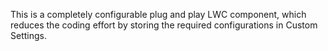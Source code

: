 This is a completely configurable plug and play LWC component, which reduces the coding effort by storing the required configurations in Custom Settings.

